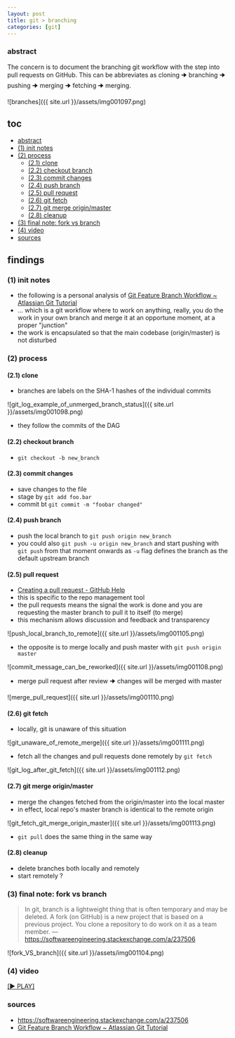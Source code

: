 ```yaml
---
layout: post
title: git > branching
categories: [git]
---
```

### abstract
The concern is to document the branching git workflow with the step into pull requests on GitHub. This can be abbreviates as cloning 🠊 branching 🠊 pushing 🠊 merging 🠊 fetching 🠊 merging. 

![branches]({{ site.url }}/assets/img001097.png)

## toc
<!-- TOC -->

- [abstract](#abstract)
- [(1) init notes](#1-init-notes)
- [(2) process](#2-process)
    - [(2.1) clone](#21-clone)
    - [(2.2) checkout branch](#22-checkout-branch)
    - [(2.3) commit changes](#23-commit-changes)
    - [(2.4) push branch](#24-push-branch)
    - [(2.5) pull request](#25-pull-request)
    - [(2.6) git fetch](#26-git-fetch)
    - [(2.7) git merge origin/master](#27-git-merge-originmaster)
    - [(2.8) cleanup](#28-cleanup)
- [(3) final note: fork vs branch](#3-final-note-fork-vs-branch)
- [(4) video](#4-video)
- [sources](#sources)

<!-- /TOC -->

## findings
### (1) init notes
* the following is a personal analysis of [Git Feature Branch Workflow ~ Atlassian Git Tutorial](https://www.atlassian.com/git/tutorials/comparing-workflows/feature-branch-workflow)
* ... which is a git workflow where to work on anything, really, you do the work in your own branch and merge it at an opportune moment, at a proper "junction" 
* the work is encapsulated so that the main codebase (origin/master) is not disturbed

### (2) process
#### (2.1) clone
* branches are labels on the SHA-1 hashes of the individual commits 

![git_log_example_of_unmerged_branch_status]({{ site.url }}/assets/img001098.png)

* they follow the commits of the DAG

#### (2.2) checkout branch 
* `git checkout -b new_branch`

#### (2.3) commit changes
* save changes to the file
* stage by `git add foo.bar`
* commit bt `git commit -m "foobar changed"`

#### (2.4) push branch
* push the local branch to `git push origin new_branch`
* you could also `git push -u origin new_branch` and start pushing with `git push` from that moment onwards as `-u` flag defines the branch as the default upstream branch

#### (2.5) pull request
* [Creating a pull request - GitHub Help](https://help.github.com/en/github/collaborating-with-issues-and-pull-requests/creating-a-pull-request)
* this is specific to the repo management tool
* the pull requests means the signal the work is done and you are requesting the master branch to pull it to itself (to merge)
* this mechanism allows discussion and feedback and transparency

![push_local_branch_to_remote]({{ site.url }}/assets/img001105.png)

* the opposite is to merge locally and push master with `git push origin master`

![commit_message_can_be_reworked]({{ site.url }}/assets/img001108.png)

* merge pull request after review 🠊 changes will be merged with master

![merge_pull_request]({{ site.url }}/assets/img001110.png)

#### (2.6) git fetch

* locally, git is unaware of this situation

![git_unaware_of_remote_merge]({{ site.url }}/assets/img001111.png)

* fetch all the changes and pull requests done remotely by `git fetch`

![git_log_after_git_fetch]({{ site.url }}/assets/img001112.png)

#### (2.7) git merge origin/master
* merge the changes fetched from the origin/master into the local master
* in effect, local repo's master branch is identical to the remote origin

![git_fetch_git_merge_origin_master]({{ site.url }}/assets/img001113.png)

* `git pull` does the same thing in the same way

#### (2.8) cleanup
* delete branches both locally and remotely
* start remotely ? 

### (3) final note: fork vs branch
> In git, branch is a lightweight thing that is often temporary and may be deleted. A fork (on GitHub) is a new project that is based on a previous project. You clone a repository to do work on it as a team member.
— <https://softwareengineering.stackexchange.com/a/237506>

![fork_VS_branch]({{ site.url }}/assets/img001104.png)

### (4) video
[[▶ PLAY]](https://drive.google.com/file/d/1Pp3TOiv_yEQloOA6pYcxXHp5If6x94Wf/view?usp=sharing)

### sources
* <https://softwareengineering.stackexchange.com/a/237506>
* [Git Feature Branch Workflow ~ Atlassian Git Tutorial](https://www.atlassian.com/git/tutorials/comparing-workflows/feature-branch-workflow)